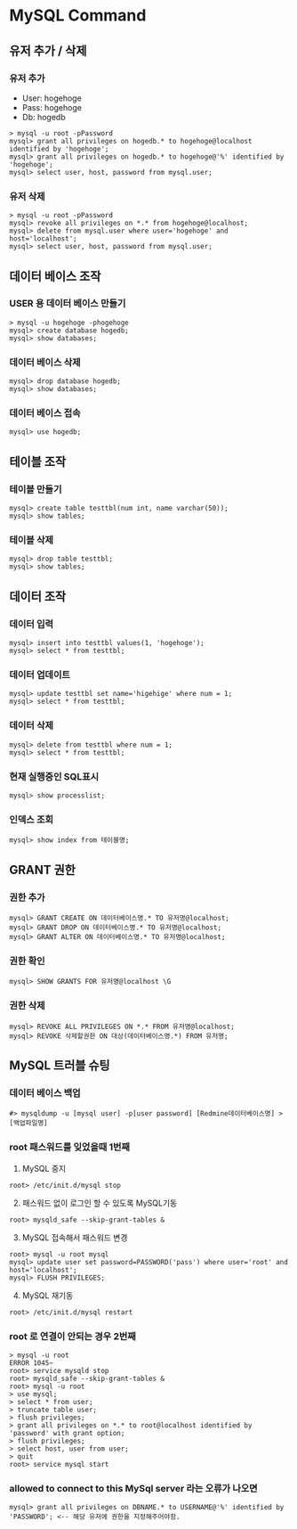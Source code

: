 # MySQL Command

## 유저 추가 / 삭제
### 유저 추가
* User: hogehoge
* Pass: hogehoge
* Db: hogedb
```
> mysql -u root -pPassword
mysql> grant all privileges on hogedb.* to hogehoge@localhost identified by 'hogehoge';
mysql> grant all privileges on hogedb.* to hogehoge@'%' identified by 'hogehoge';
mysql> select user, host, password from mysql.user;
```

### 유저 삭제
```
> mysql -u root -pPassword
mysql> revoke all privileges on *.* from hogehoge@localhost;
mysql> delete from mysql.user where user='hogehoge' and host='localhost';
mysql> select user, host, password from mysql.user;
```

## 데이터 베이스 조작
### USER 용 데이터 베이스 만들기
```
> mysql -u hogehoge -phogehoge
mysql> create database hogedb;
mysql> show databases;
```

### 데이터 베이스 삭제
```
mysql> drop database hogedb;
mysql> show databases;
```

### 데이터 베이스 접속
```
mysql> use hogedb;
```

## 테이블 조작
### 테이블 만들기
```
mysql> create table testtbl(num int, name varchar(50));
mysql> show tables;
```

### 테이블 삭제
```
mysql> drop table testtbl;
mysql> show tables;
```

## 데이터 조작
### 데이터 입력
```
mysql> insert into testtbl values(1, 'hogehoge');
mysql> select * from testtbl;
```

### 데이터 업데이트
```
mysql> update testtbl set name='higehige' where num = 1;
mysql> select * from testtbl;
```

### 데이터 삭제
```
mysql> delete from testtbl where num = 1;
mysql> select * from testtbl;
```

### 현재 실행중인 SQL표시
```
mysql> show processlist;
```

### 인덱스 조회
```
mysql> show index from 테이블명;
```

## GRANT 권한
### 권한 추가
```
mysql> GRANT CREATE ON 데이터베이스명.* TO 유저명@localhost;
mysql> GRANT DROP ON 데이터베이스명.* TO 유저명@localhost;
mysql> GRANT ALTER ON 데이터베이스명.* TO 유저명@localhost;
```

### 권한 확인
```
mysql> SHOW GRANTS FOR 유저명@localhost \G
```

### 권한 삭제
```
mysql> REVOKE ALL PRIVILEGES ON *.* FROM 유저명@localhost;
mysql> REVOKE 삭제할권한 ON 대상(데이터베이스명.*) FROM 유저명;
```

## MySQL 트러블 슈팅
### 데이터 베이스 백업
```
#> mysqldump -u [mysql user] -p[user password] [Redmine데이터베이스명] > [백업파일명]
```

### root 패스워드를 잊었을때 1번째
1. MySQL 중지
```
root> /etc/init.d/mysql stop
```

2. 패스워드 없이 로그인 할 수 있도록 MySQL기동
```
root> mysqld_safe --skip-grant-tables &
```

3. MySQL 접속해서 패스워드 변경
```
root> mysql -u root mysql
mysql> update user set password=PASSWORD('pass') where user='root' and host='localhost';
mysql> FLUSH PRIVILEGES;
```

4. MySQL 재기동
```
root> /etc/init.d/mysql restart
```

### root 로 연결이 안되는 경우 2번째
```
> mysql -u root
ERROR 1045~
root> service mysqld stop
root> mysqld_safe --skip-grant-tables &
root> mysql -u root
> use mysql;
> select * from user;
> truncate table user;
> flush privileges;
> grant all privileges on *.* to root@localhost identified by 'password' with grant option;
> flush privileges;
> select host, user from user;
> quit
root> service mysql start
```

### allowed to connect to this MySql server 라는 오류가 나오면
```
mysql> grant all privileges on DBNAME.* to USERNAME@'%' identified by 'PASSWORD'; <-- 해당 유저에 권한을 지정해주어야함.
```